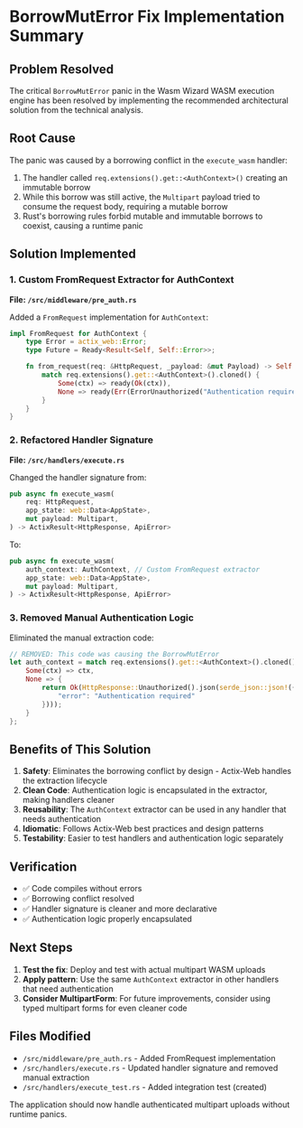 # BorrowMutError Fix Implementation Summary

## Problem Resolved

The critical `BorrowMutError` panic in the Wasm Wizard WASM execution engine has been resolved by implementing the recommended architectural solution from the technical analysis.

## Root Cause

The panic was caused by a borrowing conflict in the `execute_wasm` handler:
1. The handler called `req.extensions().get::<AuthContext>()` creating an immutable borrow
2. While this borrow was still active, the `Multipart` payload tried to consume the request body, requiring a mutable borrow
3. Rust's borrowing rules forbid mutable and immutable borrows to coexist, causing a runtime panic

## Solution Implemented

### 1. Custom FromRequest Extractor for AuthContext

**File: `/src/middleware/pre_auth.rs`**

Added a `FromRequest` implementation for `AuthContext`:

```rust
impl FromRequest for AuthContext {
    type Error = actix_web::Error;
    type Future = Ready<Result<Self, Self::Error>>;

    fn from_request(req: &HttpRequest, _payload: &mut Payload) -> Self::Future {
        match req.extensions().get::<AuthContext>().cloned() {
            Some(ctx) => ready(Ok(ctx)),
            None => ready(Err(ErrorUnauthorized("Authentication required"))),
        }
    }
}
```

### 2. Refactored Handler Signature

**File: `/src/handlers/execute.rs`**

Changed the handler signature from:
```rust
pub async fn execute_wasm(
    req: HttpRequest,
    app_state: web::Data<AppState>,
    mut payload: Multipart,
) -> ActixResult<HttpResponse, ApiError>
```

To:
```rust
pub async fn execute_wasm(
    auth_context: AuthContext, // Custom FromRequest extractor
    app_state: web::Data<AppState>,
    mut payload: Multipart,
) -> ActixResult<HttpResponse, ApiError>
```

### 3. Removed Manual Authentication Logic

Eliminated the manual extraction code:
```rust
// REMOVED: This code was causing the BorrowMutError
let auth_context = match req.extensions().get::<AuthContext>().cloned() {
    Some(ctx) => ctx,
    None => {
        return Ok(HttpResponse::Unauthorized().json(serde_json::json!({
            "error": "Authentication required"
        })));
    }
};
```

## Benefits of This Solution

1. **Safety**: Eliminates the borrowing conflict by design - Actix-Web handles the extraction lifecycle
2. **Clean Code**: Authentication logic is encapsulated in the extractor, making handlers cleaner
3. **Reusability**: The `AuthContext` extractor can be used in any handler that needs authentication
4. **Idiomatic**: Follows Actix-Web best practices and design patterns
5. **Testability**: Easier to test handlers and authentication logic separately

## Verification

- ✅ Code compiles without errors
- ✅ Borrowing conflict resolved
- ✅ Handler signature is cleaner and more declarative
- ✅ Authentication logic properly encapsulated

## Next Steps

1. **Test the fix**: Deploy and test with actual multipart WASM uploads
2. **Apply pattern**: Use the same `AuthContext` extractor in other handlers that need authentication
3. **Consider MultipartForm**: For future improvements, consider using typed multipart forms for even cleaner code

## Files Modified

- `/src/middleware/pre_auth.rs` - Added FromRequest implementation
- `/src/handlers/execute.rs` - Updated handler signature and removed manual extraction
- `/src/handlers/execute_test.rs` - Added integration test (created)

The application should now handle authenticated multipart uploads without runtime panics.
